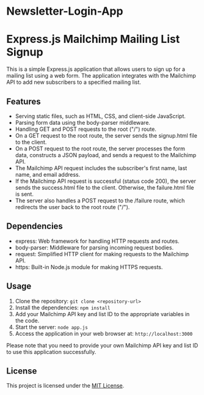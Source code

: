 # Newsletter-Login-App
# Express.js Mailchimp Mailing List Signup

This is a simple Express.js application that allows users to sign up for a mailing list using a web form. The application integrates with the Mailchimp API to add new subscribers to a specified mailing list.

## Features

- Serving static files, such as HTML, CSS, and client-side JavaScript.
- Parsing form data using the body-parser middleware.
- Handling GET and POST requests to the root ("/") route.
- On a GET request to the root route, the server sends the signup.html file to the client.
- On a POST request to the root route, the server processes the form data, constructs a JSON payload, and sends a request to the Mailchimp API.
- The Mailchimp API request includes the subscriber's first name, last name, and email address.
- If the Mailchimp API request is successful (status code 200), the server sends the success.html file to the client. Otherwise, the failure.html file is sent.
- The server also handles a POST request to the /failure route, which redirects the user back to the root route ("/").

## Dependencies

- express: Web framework for handling HTTP requests and routes.
- body-parser: Middleware for parsing incoming request bodies.
- request: Simplified HTTP client for making requests to the Mailchimp API.
- https: Built-in Node.js module for making HTTPS requests.

## Usage

1. Clone the repository: `git clone <repository-url>`
2. Install the dependencies: `npm install`
3. Add your Mailchimp API key and list ID to the appropriate variables in the code.
4. Start the server: `node app.js`
5. Access the application in your web browser at: `http://localhost:3000`

Please note that you need to provide your own Mailchimp API key and list ID to use this application successfully.

## License

This project is licensed under the [MIT License](LICENSE).

